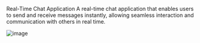 Real-Time Chat Application
A real-time chat application that enables users to send and receive messages instantly, allowing seamless interaction and communication with others in real time.

![image](https://github.com/user-attachments/assets/226a1489-1d10-42ec-9465-432293bd23d1)
